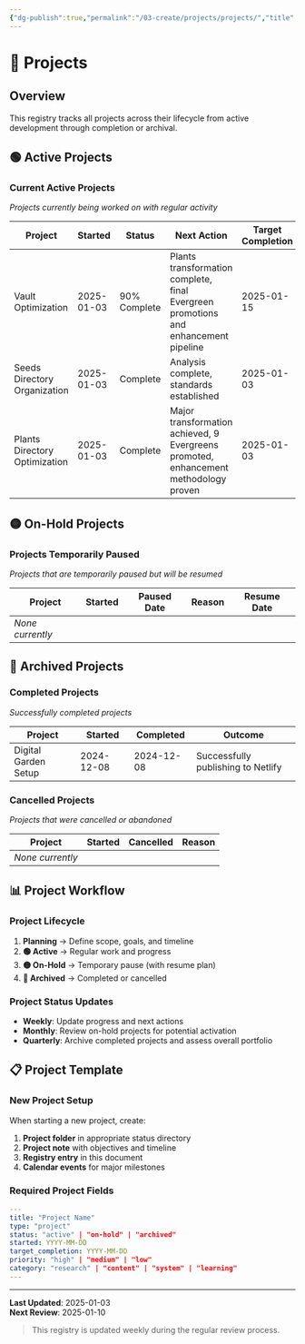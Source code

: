```yaml
---
{"dg-publish":true,"permalink":"/03-create/projects/projects/","title":"Projects","created":"2025-08-01","updated":"2025-08-01"}
---
```


# 🎯 Projects

## Overview

This registry tracks all projects across their lifecycle from active development through completion or archival.

## 🟢 Active Projects

### Current Active Projects
*Projects currently being worked on with regular activity*

| Project | Started | Status | Next Action | Target Completion |
|---------|---------|--------|-------------|-------------------|
| Vault Optimization | 2025-01-03 | 90% Complete | Plants transformation complete, final Evergreen promotions and enhancement pipeline | 2025-01-15 |
| Seeds Directory Organization | 2025-01-03 | Complete | Analysis complete, standards established | 2025-01-03 |
| Plants Directory Optimization | 2025-01-03 | Complete | Major transformation achieved, 9 Evergreens promoted, enhancement methodology proven | 2025-01-03 |

## 🟡 On-Hold Projects

### Projects Temporarily Paused
*Projects that are temporarily paused but will be resumed*

| Project | Started | Paused Date | Reason | Resume Date |
|---------|---------|-------------|--------|-------------|
| *None currently* | | | | |

## 🔴 Archived Projects

### Completed Projects
*Successfully completed projects*

| Project | Started | Completed | Outcome |
|---------|---------|-----------|---------|
| Digital Garden Setup | 2024-12-08 | 2024-12-08 | Successfully publishing to Netlify |

### Cancelled Projects
*Projects that were cancelled or abandoned*

| Project | Started | Cancelled | Reason |
|---------|---------|-----------|--------|
| *None currently* | | | |

## 📊 Project Workflow

### Project Lifecycle
1. **Planning** → Define scope, goals, and timeline
2. **🟢 Active** → Regular work and progress
3. **🟡 On-Hold** → Temporary pause (with resume plan)
4. **🔴 Archived** → Completed or cancelled

### Project Status Updates
- **Weekly**: Update progress and next actions
- **Monthly**: Review on-hold projects for potential activation
- **Quarterly**: Archive completed projects and assess overall portfolio

## 📋 Project Template

### New Project Setup
When starting a new project, create:
1. **Project folder** in appropriate status directory
2. **Project note** with objectives and timeline
3. **Registry entry** in this document
4. **Calendar events** for major milestones

### Required Project Fields
```yaml
---
title: "Project Name"
type: "project"
status: "active" | "on-hold" | "archived"
started: YYYY-MM-DD
target_completion: YYYY-MM-DD
priority: "high" | "medium" | "low"
category: "research" | "content" | "system" | "learning"
---
```

---

**Last Updated**: 2025-01-03  
**Next Review**: 2025-01-10

> This registry is updated weekly during the regular review process.
